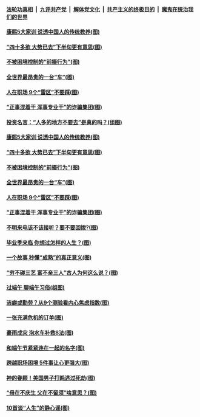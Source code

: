 

####  [法轮功真相](../../../../basic/blob/master/README.md?t=06280131) &nbsp;|&nbsp; [九评共产党](../../../../9ping.md/blob/master/README.md?t=06280131) &nbsp;|&nbsp; [解体党文化](../../../../jtdwh.md/blob/master/README.md?t=06280131)  &nbsp;|&nbsp; [共产主义的终极目的](../../../../gczydzjmd.md/blob/master/README.md?t=06280131) &nbsp;|&nbsp; [魔鬼在统治我们的世界](../../../../mgztzwmdsj.md/blob/master/README.md?t=06280131) 

#### [康熙5大家训 说透中国人的传统教养(图)](../pages/p8/937696.md?t=06280131) 

#### [“四十多欲 大势已去”下半句更有意思(图)](../pages/p8/937811.md?t=06280131) 

#### [不被困境控制的“前摄行为”(图)](../pages/p8/937145.md?t=06280131) 

#### [全世界最昂贵的一台“车”(图)](../pages/p8/937477.md?t=06280131) 

#### [人在职场 9个“雷区”不要踩(图)](../pages/p8/937766.md?t=06280131) 

#### [“正事混着干 浑事专业干”的诈骗集团(图)](../pages/p8/937732.md?t=06280131) 

#### [投资名言：“人多的地方不要去”是真的吗？(组图)](../pages/p8/937855.md?t=06280131) 

#### [康熙5大家训 说透中国人的传统教养(图)](../pages/p8/937696.md?t=06280131) 

#### [“四十多欲 大势已去”下半句更有意思(图)](../pages/p8/937811.md?t=06280131) 

#### [不被困境控制的“前摄行为”(图)](../pages/p8/937145.md?t=06280131) 

#### [全世界最昂贵的一台“车”(图)](../pages/p8/937477.md?t=06280131) 

#### [人在职场 9个“雷区”不要踩(图)](../pages/p8/937766.md?t=06280131) 

#### [“正事混着干 浑事专业干”的诈骗集团(图)](../pages/p8/937732.md?t=06280131) 

#### [不明来电该不该接听？要不要回拨?(图)](../pages/p8/936929.md?t=06280131) 

#### [毕业季来临 你想过怎样的人生？(图)](../pages/p8/937661.md?t=06280131) 

#### [一个故事 秒懂“成熟”的真正意义(图)](../pages/p8/936405.md?t=06280131) 

#### [“穷不碰三艺 富不亲三人”古人为何这么说？(图)](../pages/p8/937602.md?t=06280131) 

#### [过端午 聊端午习俗(组图)](../pages/p8/937246.md?t=06280131) 

#### [洁癖或勤劳？从9个测验看内心焦虑指数(图)](../pages/p8/937558.md?t=06280131) 

#### [一张充满危机的订单(图)](../pages/p8/936981.md?t=06280131) 

#### [豪雨成灾 泡水车补救8法(图)](../pages/p8/937526.md?t=06280131) 

#### [和端午节紧紧连在一起的名字(图)](../pages/p8/937448.md?t=06280131) 

#### [跨越职场困境 5件事让心更强大(图)](../pages/p8/937375.md?t=06280131) 

#### [神的眷顾！美国男子打盹逃过死劫(图)](../pages/p8/936985.md?t=06280131) 

#### [“母在不庆生 父在不留须”啥意思？(图)](../pages/p8/937234.md?t=06280131) 

#### [10首谈“人生”的静心谣(图)](../pages/p8/936965.md?t=06280131) 

